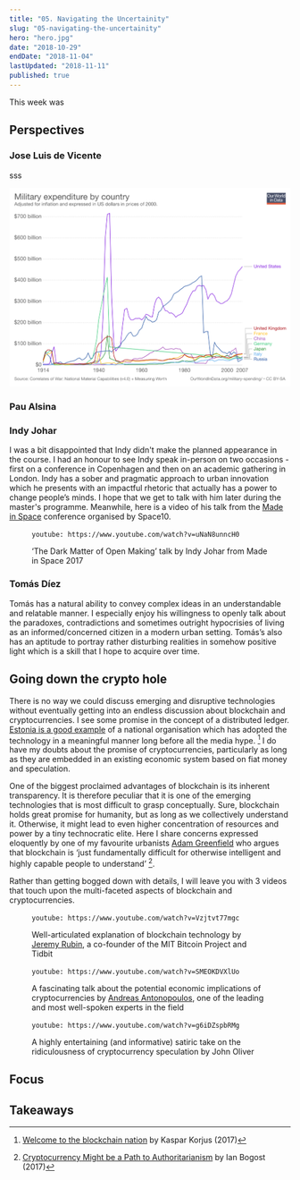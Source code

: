 ```yaml
---
title: "05. Navigating the Uncertainity"
slug: "05-navigating-the-uncertainity"
hero: "hero.jpg"
date: "2018-10-29"
endDate: "2018-11-04"
lastUpdated: "2018-11-11"
published: true
---
```


This week was 

## Perspectives

### Jose Luis de Vicente
sss

![](military-expenditure-by-country.png 'A figure that clearly depicts of the most important and too often overlooked fact of our times')

### Pau Alsina

### Indy Johar

I was a bit disappointed that Indy didn't make the planned appearance in the course. I had an honour to see Indy speak in-person on two occasions - first on a conference in Copenhagen and then on an academic gathering in London. Indy has a sober and pragmatic approach to urban innovation which he presents with an impactful rhetoric that actually has a power to change people’s minds. I hope that we get to talk with him later during the master's programme. Meanwhile, here is a video of his talk from the [Made in Space](https://www.madeinspace.io/) conference organised by Space10.

<figure>

`youtube: https://www.youtube.com/watch?v=uNaN8unncH0`

<figcaption>‘The Dark Matter of Open Making’ talk by Indy Johar from Made in Space 2017</figcaption>
</figure>

### Tomás Díez

Tomás has a natural ability to convey complex ideas in an understandable and relatable manner. I especially enjoy his willingness   to openly talk about the paradoxes, contradictions and sometimes outright hypocrisies of living as an informed/concerned citizen in a modern urban setting. Tomás’s also has an aptitude to portray rather disturbing realities in somehow positive light which is a skill that I hope to acquire over time.


## Going down the crypto hole

There is no way we could discuss emerging and disruptive technologies without eventually getting into an endless discussion about blockchain and cryptocurrencies. I see some promise in the concept of a distributed ledger. [Estonia is a good example](https://medium.com/e-residency-blog/welcome-to-the-blockchain-nation-5d9b46c06fd4) of a national organisation which has adopted the technology in a meaningful manner long before all the media hype. [^1] I do have my doubts about the promise of cryptocurrencies, particularly as long as they are embedded in an existing economic system based on fiat money and speculation.

One of the biggest proclaimed advantages of blockchain is its inherent transparency. It is therefore peculiar that it is one of the emerging technologies that is most difficult to grasp conceptually. Sure, blockchain holds great promise for humanity, but as long as we collectively understand it. Otherwise, it might lead to even higher concentration of resources and power by a tiny technocratic elite. Here I share concerns expressed eloquently by one of my favourite urbanists [Adam Greenfield](https://www.goodreads.com/author/show/18299688.Adam_Greenfield) who argues that blockchain is ‘just fundamentally difficult for otherwise intelligent and highly capable people to understand’ [^2].

Rather than getting bogged down with details, I will leave you with 3 videos that touch upon the multi-faceted aspects of blockchain and cryptocurrencies.

<figure>

`youtube: https://www.youtube.com/watch?v=Vzjtvt77mgc`

<figcaption>Well-articulated explanation of blockchain technology by <a href="https://rubin.io/" target="_blank">Jeremy Rubin</a>, a co-founder of the MIT Bitcoin Project and Tidbit</figcaption>
</figure>

<figure>

`youtube: https://www.youtube.com/watch?v=SMEOKDVXlUo`

<figcaption>A fascinating talk about the potential economic implications of cryptocurrencies by <a href="https://antonopoulos.com/" target="_blank">Andreas Antonopoulos</a>, one of the leading and most well-spoken experts in the field</figcaption>
</figure>

<figure>

`youtube: https://www.youtube.com/watch?v=g6iDZspbRMg`

<figcaption>A highly entertaining (and informative) satiric take on the ridiculousness of cryptocurrency speculation by John Oliver</figcaption>
</figure>


## Focus


## Takeaways




[^1]: [Welcome to the blockchain nation](https://medium.com/e-residency-blog/welcome-to-the-blockchain-nation-5d9b46c06fd4) by Kaspar Korjus (2017)

[^2]: [Cryptocurrency Might be a Path to Authoritarianism](https://www.theatlantic.com/technology/archive/2017/05/blockchain-of-command/528543/) by Ian Bogost (2017)


[^4]: holll




